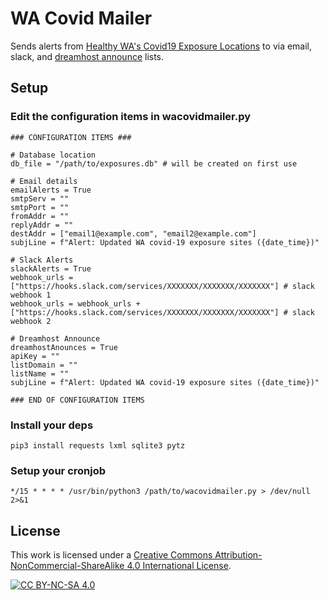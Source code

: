 # WA Covid Mailer

Sends alerts from [Healthy WA's Covid19 Exposure Locations](https://www.healthywa.wa.gov.au/COVID19locations) to via email, slack, and [dreamhost announce](https://help.dreamhost.com/hc/en-us/articles/215683497-How-do-I-configure-and-manage-an-Announcement-List-) lists.

## Setup

### Edit the configuration items in wacovidmailer.py

~~~
### CONFIGURATION ITEMS ###

# Database location
db_file = "/path/to/exposures.db" # will be created on first use

# Email details
emailAlerts = True
smtpServ = ""
smtpPort = ""
fromAddr = ""
replyAddr = ""
destAddr = ["email1@example.com", "email2@example.com"]
subjLine = f"Alert: Updated WA covid-19 exposure sites ({date_time})"

# Slack Alerts
slackAlerts = True
webhook_urls = ["https://hooks.slack.com/services/XXXXXXX/XXXXXXX/XXXXXXX"] # slack webhook 1
webhook_urls = webhook_urls + ["https://hooks.slack.com/services/XXXXXXX/XXXXXXX/XXXXXXX"] # slack webhook 2

# Dreamhost Announce
dreamhostAnounces = True
apiKey = ""
listDomain = ""
listName = ""
subjLine = f"Alert: Updated WA covid-19 exposure sites ({date_time})"

### END OF CONFIGURATION ITEMS
~~~

### Install your deps

~~~
pip3 install requests lxml sqlite3 pytz
~~~

### Setup your cronjob

~~~
*/15 * * * * /usr/bin/python3 /path/to/wacovidmailer.py > /dev/null 2>&1
~~~

## License

This work is licensed under a
[Creative Commons Attribution-NonCommercial-ShareAlike 4.0 International License][cc-by-nc-sa].

[![CC BY-NC-SA 4.0][cc-by-nc-sa-image]][cc-by-nc-sa]

[cc-by-nc-sa]: http://creativecommons.org/licenses/by-nc-sa/4.0/
[cc-by-nc-sa-image]: https://licensebuttons.net/l/by-nc-sa/4.0/88x31.png
[cc-by-nc-sa-shield]: https://img.shields.io/badge/License-CC%20BY--NC--SA%204.0-lightgrey.svg
